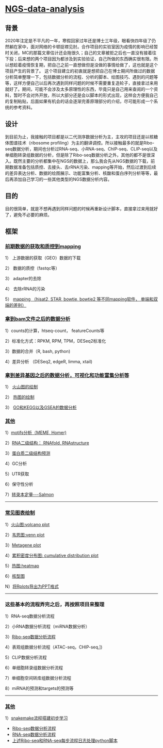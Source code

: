 ﻿# **[NGS-data-analysis](https://sherkinglee.github.io/NGS-data-analysis/)**
## **背景**
2020年注定是不平凡的一年，寒假回家过年还是博士三年级，眼看快四年级了仍然躺在家中，面对网络的卡顿捉襟见肘。合作项目的实验室因为疫情的影响已经暂时关闭，MC的那篇文章估计还会拖很久；自己的文章被拒之后也一直没有接着往下投；后来想的两个项目因为都涉及到实验验证，自己所做的东西确实很有限。所以想趁着疫情恢复期，把自己之前一直想做但是没做的事情给做了，这也就是这个项目产生的背景了。
这个项目建立的初衷就是想把自己在博士期间所做过的数据分析简单整理一下，包括数据分析的流程、分析的脚本、绘图技巧、遇到的问题等等，这样方便自己以后再次遇到同样问题的时候不需要重复造轮子，直接拿过来用就好了。期间，可能不会涉及太多原理性的东西，毕竟只是自己用来查阅的一个资料，暂时不会对外开放，所以大部分还是会以脚本的形式出现，这样会方便我自己的复制粘贴，后面如果有机会的话会逐渐完善原理部分的介绍，尽可能形成一个系统的参考资料。

## **设计**
到目前为止，我接触的项目都是以二代测序数据分析为主，主攻的项目还是以核糖体图谱技术（ribosome profiling）为主的翻译调控。所以接触最多的就是Ribo-seq数据分析，期间也分析过RNA-seq、小RNA-seq、ChIP-seq、CLIP-seq以及单细胞转录组数据的分析，但是除了Ribo-seq数据分析之外，其他的都不是很深入。既然主要的分析都集中在NGS的数据上，那么我会先从NGS数据的下载，前期数据准备包括质控、去接头、去rRNA污染、mapping等开始，然后过渡到后续的差异表达分析、数据的绘图展示、功能富集分析、核酸和蛋白序列分析等等，最后再添加自己学习的一些其他类型的NGS数据分析内容。
## **目的**
目的很简单，就是不想再遇到同样问题的时候再重新设计脚本，直接拿过来用就好了，避免不必要的麻烦。

## **框架**

### **[前期数据的获取和质控到mapping](https://github.com/sherkinglee/NGS-data-analysis/blob/master/01.pre-processing/pre-processing.md)**

1） 上游数据的获取（GEO）数据的下载

2） 数据的质控（fastqc等）

3） adapter的去除

4） 去除rRNA的污染

5） [mapping （hisat2, STAR, bowtie, bowtie2 等不同mapping软件， 单端和双端的差别）](https://github.com/sherkinglee/NGS-data-analysis/blob/master/01.pre-processing/Mapping.md)


### **[拿到bam文件之后的数据分析](https://github.com/sherkinglee/NGS-data-analysis/blob/master/02.differential-expressioin-analysis/DEAnalysis.md)**

1）counts的计算，htseq-count， featureCounts等

2）标准化方式：RPKM, RPM, TPM，DESeq2标准化

3）数据的合并（R, bash, python)

4）差异分析 （DESeq2, edgeR, limma, xtail)

### **[拿到差异基因之后的数据分析，可视化和功能富集分析等](https://github.com/sherkinglee/NGS-data-analysis/blob/master/02.differential-expressioin-analysis/visualization.md)**

1） [火山图的绘制](https://github.com/sherkinglee/NGS-data-analysis/blob/master/05.plots/Volcano_plots.md)

2） [热图的绘制](https://github.com/sherkinglee/NGS-data-analysis/blob/master/05.plots/Heatmaps.md)

3） [GO和KEGG以及GSEA的数据分析](https://github.com/sherkinglee/NGS-data-analysis/tree/master/03.functional-analysis)

### **[其他](https://github.com/sherkinglee/NGS-data-analysis/blob/master/04.sequence-features-analysis)**

1）[motifs分析（MEME, Homer)](https://github.com/sherkinglee/NGS-data-analysis/blob/master/04.sequence-features-analysis/motifs.md)

2）[RNA二级结构： RNAfold, RNAstructure](https://github.com/sherkinglee/NGS-data-analysis/blob/master/04.sequence-features-analysis/RNASecondaryStructures.md)

3）[蛋白质二级结构预测](https://github.com/sherkinglee/NGS-data-analysis/blob/master/04.sequence-features-analysis/ProteinSecondaryStructures.md)

4）GC分析

5）UTR获取

6）保守性分析

7）[转录本定量---Salmon](https://github.com/sherkinglee/NGS-data-analysis/tree/master/04.sequence-features-analysis/isoformQuantification.md)

---

### **[常见图表绘制](https://github.com/sherkinglee/NGS-data-analysis/blob/master/05.plots)**


1）[火山图:volcano plot](https://github.com/sherkinglee/NGS-data-analysis/blob/master/05.plots/Volcano_plots.md)

2）[韦恩图:venn plot](https://github.com/sherkinglee/NGS-data-analysis/blob/master/05.plots/Venn_plots.md)

3）[Metagene plot](https://github.com/sherkinglee/NGS-data-analysis/blob/master/05.plots/Metagene_plots.md)

4）[累积密度分布图: cumulative distribution plot](https://github.com/sherkinglee/NGS-data-analysis/blob/master/05.plots/Cumulative_distribution_plots.md)

5）[热图:heatmap](https://github.com/sherkinglee/NGS-data-analysis/blob/master/05.plots/Heatmaps.md)

6）[核型图](https://github.com/sherkinglee/NGS-data-analysis/blob/master/05.plots/KayotypePlot.md)

N）[将Rplots导出为PPT格式](https://github.com/sherkinglee/NGS-data-analysis/blob/master/05.plots/Rplots2PPT.md)

---

### **这些基本的流程弄完之后，再按照项目来整理**

1）RNA-seq数据分析流程

2）小RNA数据分析流程（miRNA数据分析）

3）[Ribo-seq数据分析流程](https://github.com/sherkinglee/NGS-data-analysis/blob/master/06.projects/Ribo-seq.md)

4）表观组数据分析流程（ATAC-seq，CHIP-seq,])

5）CLIP数据分析流程

6）单细胞转录组数据分析流程

7）单细胞空间转库组数据分析流程

8）miRNA的预测和targets的预测等

---
### **[其他](https://github.com/sherkinglee/NGS-data-analysis/blob/master/07.others/)**

1）[snakemake流程搭建初步学习](https://github.com/sherkinglee/NGS-data-analysis/blob/master/07.others/snakemake.md)

+   [Ribo-seq数据分析流程](https://github.com/sherkinglee/NGS-data-analysis/blob/master/07.others/Ribo-seq-snakemake.py)
+ [RNA-seq数据分析流程](https://github.com/sherkinglee/NGS-data-analysis/blob/master/07.others/RNA-seq-snakemake.py)
+ [上述Ribo-seq和RNA-seq每步流程日志处理python脚本](https://github.com/sherkinglee/NGS-data-analysis/blob/master/07.others/summary.py)